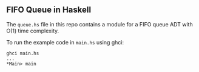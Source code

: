## FIFO Queue in Haskell

The `queue.hs` file in this repo contains a module for a FIFO queue ADT with O(1) time complexity.

To run the example code in `main.hs` using ghci:

```
ghci main.hs
...
*Main> main
```
